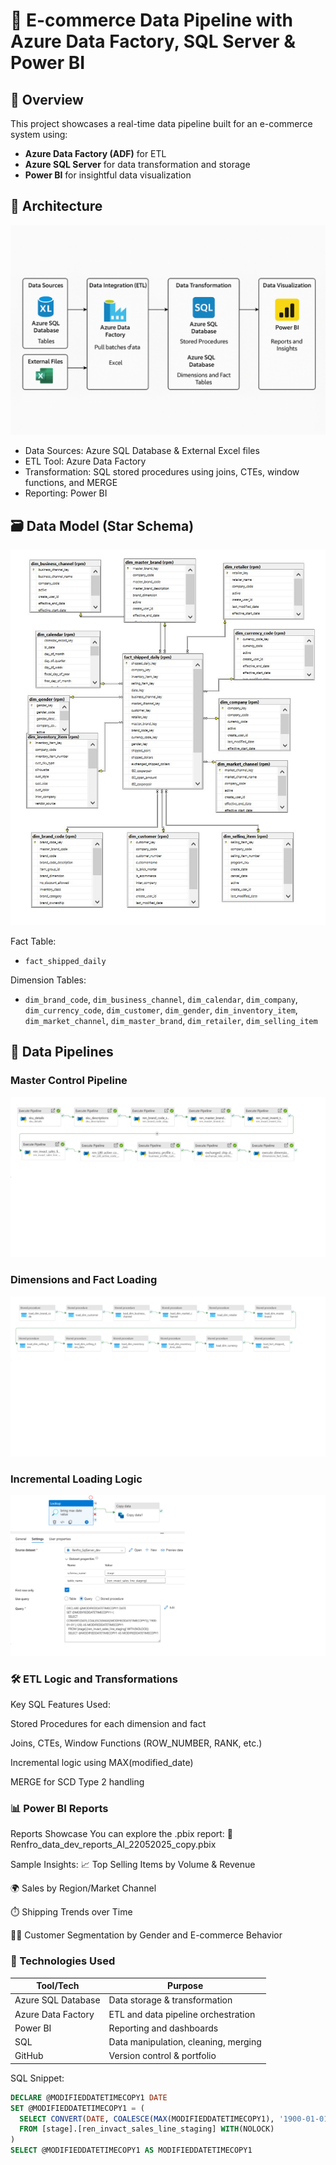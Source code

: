 # 🛒 E-commerce Data Pipeline with Azure Data Factory, SQL Server & Power BI

## 📌 Overview
This project showcases a real-time data pipeline built for an e-commerce system using:
- **Azure Data Factory (ADF)** for ETL
- **Azure SQL Server** for data transformation and storage
- **Power BI** for insightful data visualization

## 🧱 Architecture

![Architecture](ecommerce-data-pipeline/docs/Architecture.png)

- Data Sources: Azure SQL Database & External Excel files
- ETL Tool: Azure Data Factory
- Transformation: SQL stored procedures using joins, CTEs, window functions, and MERGE
- Reporting: Power BI

## 🗃️ Data Model (Star Schema)

![Data Model](ecommerce-data-pipeline/docs/data_model_ERD.jpg)

Fact Table:
- `fact_shipped_daily`

Dimension Tables:
- `dim_brand_code`, `dim_business_channel`, `dim_calendar`, `dim_company`, `dim_currency_code`, `dim_customer`, `dim_gender`, `dim_inventory_item`, `dim_market_channel`, `dim_master_brand`, `dim_retailer`, `dim_selling_item`

## 🔁 Data Pipelines

### Master Control Pipeline
![Master Pipeline](ecommerce-data-pipeline/docs/renfro_master_pipeline.png)

### Dimensions and Fact Loading
![Dimensions and Fact](ecommerce-data-pipeline/docs/renfro_dimensions_fact_pipeline.png)

### Incremental Loading Logic
![Incremental Process](ecommerce-data-pipeline/docs/renfro_incremental_process.png)

### 🛠️ ETL Logic and Transformations
Key SQL Features Used:

Stored Procedures for each dimension and fact

Joins, CTEs, Window Functions (ROW_NUMBER, RANK, etc.)

Incremental logic using MAX(modified_date)

MERGE for SCD Type 2 handling
### 📊 Power BI Reports
Reports Showcase
You can explore the .pbix report:
📁 Renfro_data_dev_reports_AI_22052025_copy.pbix

Sample Insights:
📈 Top Selling Items by Volume & Revenue

🌍 Sales by Region/Market Channel

⏱️ Shipping Trends over Time

🧍‍♂️ Customer Segmentation by Gender and E-commerce Behavior
### 🚀 Technologies Used

| Tool/Tech          | Purpose                              |
| ------------------ | ------------------------------------ |
| Azure SQL Database | Data storage & transformation        |
| Azure Data Factory | ETL and data pipeline orchestration  |
| Power BI           | Reporting and dashboards             |
| SQL                | Data manipulation, cleaning, merging |
| GitHub             | Version control & portfolio          |

SQL Snippet:
```sql
DECLARE @MODIFIEDDATETIMECOPY1 DATE
SET @MODIFIEDDATETIMECOPY1 = (
  SELECT CONVERT(DATE, COALESCE(MAX(MODIFIEDDATETIMECOPY1), '1900-01-01'), 120)
  FROM [stage].[ren_invact_sales_line_staging] WITH(NOLOCK)
)
SELECT @MODIFIEDDATETIMECOPY1 AS MODIFIEDDATETIMECOPY1

